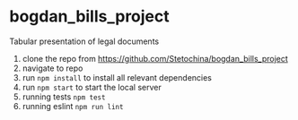 # bogdan_bills_project

Tabular presentation of legal documents

1. clone the repo from https://github.com/Stetochina/bogdan_bills_project
2. navigate to repo
3. run `npm install` to install all relevant dependencies
4. run `npm start` to start the local server
5. running tests `npm test`
6. running eslint `npm run lint`
